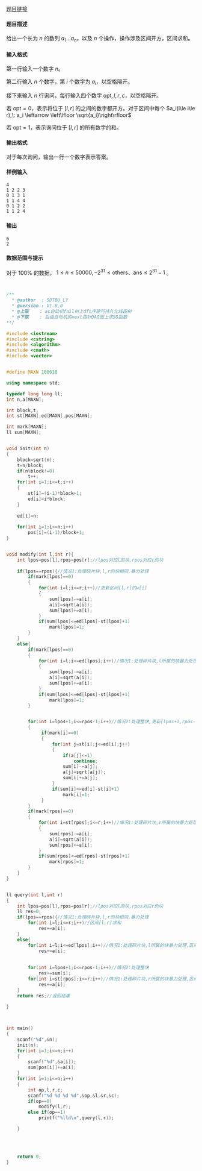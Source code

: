 [题目链接](https://loj.ac/p/6281) 

#### 题目描述

给出一个长为 $n$ 的数列 $a_1\ldots a_n$，以及 $n$ 个操作，操作涉及区间开方，区间求和。

#### 输入格式

第一行输入一个数字 $n$。

第二行输入 $n$ 个数字，第 $i$ 个数字为 $a_i$，以空格隔开。

接下来输入 $n$ 行询问，每行输入四个数字 $\mathrm{opt}, l, r, c$，以空格隔开。

若 $\mathrm{opt} = 0$，表示将位于 $[l, r]$ 的之间的数字都开方。对于区间中每个 $a_i(l\le i\le r),\: a_i \leftarrow \left\lfloor \sqrt{a_i}\right\rfloor$

若 $\mathrm{opt} = 1$，表示询问位于 $[l, r]$ 的所有数字的和。

#### 输出格式

对于每次询问，输出一行一个数字表示答案。

#### 样例输入

```
4
1 2 2 3
0 1 3 1
1 1 4 4
0 1 2 2
1 1 2 4

```

#### 输出

```
6
2

```

#### 数据范围与提示

对于 $100\%$ 的数据， $1 \leq n \leq 50000, -2^{31} \leq \mathrm{others}、 \mathrm{ans} \leq 2^{31}-1$ 。


```cpp


/**
  * @author  : SDTBU_LY
  * @version : V1.0.0
  * @上联    : ac自动机fail树上dfs序建可持久化线段树
  * @下联    : 后缀自动机的next指针DAG图上求SG函数
**/

#include <iostream>
#include <cstring>
#include <algorithm>
#include <cmath>
#include <vector>


#define MAXN 100010

using namespace std;

typedef long long ll;
int n,a[MAXN];

int block,t;
int st[MAXN],ed[MAXN],pos[MAXN];

int mark[MAXN];
ll sum[MAXN];


void init(int n)
{
    block=sqrt(n);
    t=n/block;
    if(n%block!=0)
        t++;    
    for(int i=1;i<=t;i++)
    {
        st[i]=(i-1)*block+1;
        ed[i]=i*block;
    }
    
    ed[t]=n;
    
    for(int i=1;i<=n;i++)
        pos[i]=(i-1)/block+1;
}


void modify(int l,int r){
    int lpos=pos[l],rpos=pos[r];//lpos对应l的块,rpos对应r的块
    
    if(lpos==rpos){//情况1:处理碎片块,l,r的块相同,暴力处理
        if(mark[lpos]==0)
        {
            for(int i=l;i<=r;i++)//更新区间[l,r]的w[i]
            {
                sum[lpos]-=a[i];
                a[i]=sqrt(a[i]);
                sum[lpos]+=a[i];
            }
            if(sum[lpos]<=ed[lpos]-st[lpos]+1)
                mark[lpos]=1;
        }
    }
    else{
        if(mark[lpos]==0)
        {
            for(int i=l;i<=ed[lpos];i++)//情况1:处理碎片块,l所属的块暴力处理,更新[l,ed[lpos]]块的w[i]
            {
                sum[lpos]-=a[i];
                a[i]=sqrt(a[i]);
                sum[lpos]+=a[i];
            }
            if(sum[lpos]<=ed[lpos]-st[lpos]+1)
                mark[lpos]=1;
        }


        for(int i=lpos+1;i<=rpos-1;i++)//情况2:处理整块,更新[lpos+1,rpos-1]整块的add
        {
             if(mark[i]==0)
             {
                 for(int j=st[i];j<=ed[i];j++)
                 {
                     if(a[j]<=1)
                         continue;
                     sum[i]-=a[j];
                     a[j]=sqrt(a[j]);
                     sum[i]+=a[j];
                 }
                 if(sum[i]<=ed[i]-st[i]+1)
                     mark[i]=1;
             }   
        }
        if(mark[rpos]==0)
        {
            for(int i=st[rpos];i<=r;i++)//情况1:处理碎片块,r所属的块暴力处理,更新[st[rpos],r]块的w[i]
            {
                sum[rpos]-=a[i];
                a[i]=sqrt(a[i]);
                sum[rpos]+=a[i];                
            }
            if(sum[rpos]<=ed[rpos]-st[rpos]+1)
                mark[rpos]=1;
        }
    }
}


ll query(int l,int r)
{
    int lpos=pos[l],rpos=pos[r];//lpos对应l的块,rpos对应r的块
    ll res=0;
    if(lpos==rpos){//情况1:处理碎片块,l,r的块相同,暴力处理
        for(int i=l;i<=r;i++)//区间[l,r]求和
            res+=a[i];
    }
    else{
        for(int i=l;i<=ed[lpos];i++)//情况1:处理碎片块,l所属的块暴力处理,区间[l,ed[lpos]]求和
            res+=a[i];
       
        
        for(int i=lpos+1;i<=rpos-1;i++)//情况2:处理整块
            res+=sum[i];
        for(int i=st[rpos];i<=r;i++)//情况1:处理碎片块,r所属的块暴力处理,区间[st[rpos],r]求和
            res+=a[i];
    }
    return res;//返回结果
    
}



int main()
{
    scanf("%d",&n);
    init(n);
    for(int i=1;i<=n;i++)
    {
        scanf("%d",&a[i]);
        sum[pos[i]]+=a[i];
    }
    for(int i=1;i<=n;i++)
    {
        int op,l,r,c;
        scanf("%d %d %d %d",&op,&l,&r,&c);
        if(op==0)
            modify(l,r);
        else if(op==1)
            printf("%lld\n",query(l,r));

    }
        
    
    
    
    return 0;
}


```
